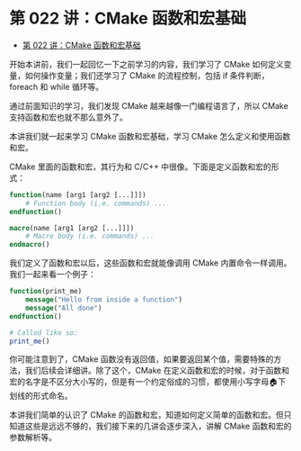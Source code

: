 # 第 022 讲：CMake 函数和宏基础
- [第 022 讲：CMake 函数和宏基础](#第-022-讲cmake-函数和宏基础)

开始本讲前，我们一起回忆一下之前学习的内容，我们学习了 CMake 如何定义变量，如何操作变量；我们还学习了 CMake 的流程控制，包括 if 条件判断，foreach 和 while 循环等。

通过前面知识的学习，我们发现 CMake 越来越像一门编程语言了，所以 CMake 支持函数和宏也就不那么意外了。

本讲我们就一起来学习 CMake 函数和宏基础，学习 CMake 怎么定义和使用函数和宏。

CMake 里面的函数和宏，其行为和 C/C++ 中很像。下面是定义函数和宏的形式：

```cmake
function(name [arg1 [arg2 [...]]])
    # Function body (i.e. commands) ...
endfunction()

macro(name [arg1 [arg2 [...]]])
    # Macro body (i.e. commands) ...
endmacro()
```

我们定义了函数和宏以后，这些函数和宏就能像调用 CMake 内置命令一样调用。我们一起来看一个例子：

```cmake
function(print_me)
    message("Hello from inside a function")
    message("All done")
endfunction()

# Called like so:
print_me()
```

你可能注意到了，CMake 函数没有返回值，如果要返回某个值，需要特殊的方法，我们后续会详细讲。除了这个，CMake 在定义函数和宏的时候，对于函数和宏的名字是不区分大小写的，但是有一个约定俗成的习惯，都使用小写字母🏠下划线的形式命名。

本讲我们简单的认识了 CMake 的函数和宏，知道如何定义简单的函数和宏。但只知道这些是远远不够的，我们接下来的几讲会逐步深入，讲解 CMake 函数和宏的参数解析等。